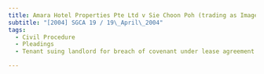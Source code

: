 ```yaml
---
title: Amara Hotel Properties Pte Ltd v Sie Choon Poh (trading as Image Galaxy) 
subtitle: "[2004] SGCA 19 / 19\_April\_2004"
tags:
  - Civil Procedure
  - Pleadings
  - Tenant suing landlord for breach of covenant under lease agreement

---
```


